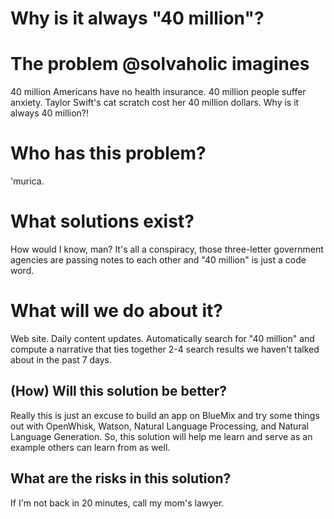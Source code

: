 # Why is it always "40 million"?

# The problem @solvaholic imagines
40 million Americans have no health insurance. 40 million people suffer anxiety. Taylor Swift's cat scratch cost her 40 million dollars. Why is it always 40 million?!

# Who has this problem?
'murica.

# What solutions exist?
How would I know, man? It's all a conspiracy, those three-letter government agencies are passing notes to each other and "40 million" is just a code word.

# What will we do about it?
Web site. Daily content updates. Automatically search for "40 million" and compute a narrative that ties together 2-4 search results we haven't talked about in the past 7 days.

## (How) Will this solution be better?
Really this is just an excuse to build an app on BlueMix and try some things out with OpenWhisk, Watson, Natural Language Processing, and Natural Language Generation. So, this solution will help me learn and serve as an example others can learn from as well.

## What are the risks in this solution?
If I'm not back in 20 minutes, call my mom's lawyer.
